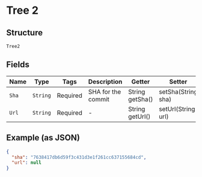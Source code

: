 
# Tree 2

## Structure

`Tree2`

## Fields

| Name | Type | Tags | Description | Getter | Setter |
|  --- | --- | --- | --- | --- | --- |
| `Sha` | `String` | Required | SHA for the commit | String getSha() | setSha(String sha) |
| `Url` | `String` | Required | - | String getUrl() | setUrl(String url) |

## Example (as JSON)

```json
{
  "sha": "7638417db6d59f3c431d3e1f261cc637155684cd",
  "url": null
}
```

